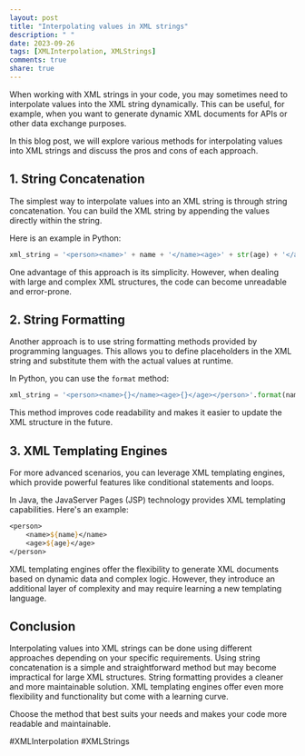 ```yaml
---
layout: post
title: "Interpolating values in XML strings"
description: " "
date: 2023-09-26
tags: [XMLInterpolation, XMLStrings]
comments: true
share: true
---
```


When working with XML strings in your code, you may sometimes need to interpolate values into the XML string dynamically. This can be useful, for example, when you want to generate dynamic XML documents for APIs or other data exchange purposes.

In this blog post, we will explore various methods for interpolating values into XML strings and discuss the pros and cons of each approach.

## 1. String Concatenation

The simplest way to interpolate values into an XML string is through string concatenation. You can build the XML string by appending the values directly within the string.

Here is an example in Python:

```python
xml_string = '<person><name>' + name + '</name><age>' + str(age) + '</age></person>'
```

One advantage of this approach is its simplicity. However, when dealing with large and complex XML structures, the code can become unreadable and error-prone.

## 2. String Formatting

Another approach is to use string formatting methods provided by programming languages. This allows you to define placeholders in the XML string and substitute them with the actual values at runtime.

In Python, you can use the `format` method:

```python
xml_string = '<person><name>{}</name><age>{}</age></person>'.format(name, age)
```

This method improves code readability and makes it easier to update the XML structure in the future.

## 3. XML Templating Engines

For more advanced scenarios, you can leverage XML templating engines, which provide powerful features like conditional statements and loops.

In Java, the JavaServer Pages (JSP) technology provides XML templating capabilities. Here's an example:

```jsp
<person>
    <name>${name}</name>
    <age>${age}</age>
</person>
```

XML templating engines offer the flexibility to generate XML documents based on dynamic data and complex logic. However, they introduce an additional layer of complexity and may require learning a new templating language.

## Conclusion

Interpolating values into XML strings can be done using different approaches depending on your specific requirements. Using string concatenation is a simple and straightforward method but may become impractical for large XML structures. String formatting provides a cleaner and more maintainable solution. XML templating engines offer even more flexibility and functionality but come with a learning curve.

Choose the method that best suits your needs and makes your code more readable and maintainable.

#XMLInterpolation #XMLStrings